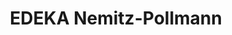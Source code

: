 ---
title: "EDEKA Nemitz-Pollmann"
url: /glienicke-nordbahn/edeka-nemitz-pollmann/
shop: Supermarkt
---